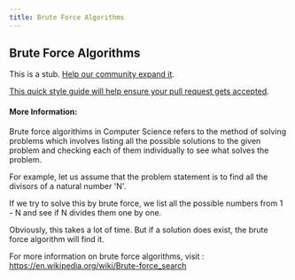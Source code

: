 ```yaml
---
title: Brute Force Algorithms
---
```

## Brute Force Algorithms

This is a stub. <a href='https://github.com/freecodecamp/guides/tree/master/src/pages/algorithms/brute-force-algorithms/index.md' target='_blank' rel='nofollow'>Help our community expand it</a>.

<a href='https://github.com/freecodecamp/guides/blob/master/README.md' target='_blank' rel='nofollow'>This quick style guide will help ensure your pull request gets accepted</a>.

<!-- The article goes here, in GitHub-flavored Markdown. Feel free to add YouTube videos, images, and CodePen/JSBin embeds  -->

#### More Information:
<!-- Please add any articles you think might be helpful to read before writing the article -->

Brute force algorithims in Computer Science refers to the method of solving problems which involves listing all the possible solutions to the given problem and checking each of them individually to see what solves the problem. 

For example, let us assume that the problem statement is to find all the divisors of a natural number 'N'.

If we try to solve this by brute force, we list all the possible numbers from 1 - N and see if N divides them one by one. 

Obviously, this takes a lot of time. But if a solution does exist, the brute force algorithm will find it. 


For more information on brute force algorithms, visit : https://en.wikipedia.org/wiki/Brute-force_search
